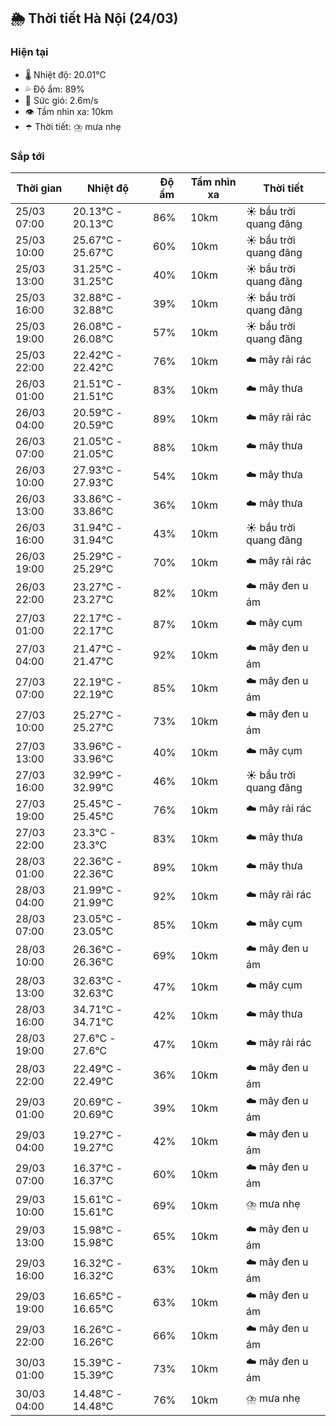 ## 🌦️ Thời tiết Hà Nội (24/03)

### Hiện tại

- 🌡️ Nhiệt độ: 20.01℃
- 💦 Độ ẩm: 89%
- 💨 Sức gió: 2.6m/s
- 👁️ Tầm nhìn xa: 10km
- ☂️ Thời tiết: ⛈️ mưa nhẹ

### Sắp tới

| Thời gian | Nhiệt độ | Độ ẩm | Tầm nhìn xa | Thời tiết |
| --- | --- | --- | --- | --- |
| 25/03 07:00 | 20.13℃ - 20.13℃ | 86% | 10km | ☀️ bầu trời quang đãng |
| 25/03 10:00 | 25.67℃ - 25.67℃ | 60% | 10km | ☀️ bầu trời quang đãng |
| 25/03 13:00 | 31.25℃ - 31.25℃ | 40% | 10km | ☀️ bầu trời quang đãng |
| 25/03 16:00 | 32.88℃ - 32.88℃ | 39% | 10km | ☀️ bầu trời quang đãng |
| 25/03 19:00 | 26.08℃ - 26.08℃ | 57% | 10km | ☀️ bầu trời quang đãng |
| 25/03 22:00 | 22.42℃ - 22.42℃ | 76% | 10km | ☁️ mây rải rác |
| 26/03 01:00 | 21.51℃ - 21.51℃ | 83% | 10km | ☁️ mây thưa |
| 26/03 04:00 | 20.59℃ - 20.59℃ | 89% | 10km | ☁️ mây rải rác |
| 26/03 07:00 | 21.05℃ - 21.05℃ | 88% | 10km | ☁️ mây thưa |
| 26/03 10:00 | 27.93℃ - 27.93℃ | 54% | 10km | ☁️ mây thưa |
| 26/03 13:00 | 33.86℃ - 33.86℃ | 36% | 10km | ☁️ mây thưa |
| 26/03 16:00 | 31.94℃ - 31.94℃ | 43% | 10km | ☀️ bầu trời quang đãng |
| 26/03 19:00 | 25.29℃ - 25.29℃ | 70% | 10km | ☁️ mây rải rác |
| 26/03 22:00 | 23.27℃ - 23.27℃ | 82% | 10km | ☁️ mây đen u ám |
| 27/03 01:00 | 22.17℃ - 22.17℃ | 87% | 10km | ☁️ mây cụm |
| 27/03 04:00 | 21.47℃ - 21.47℃ | 92% | 10km | ☁️ mây đen u ám |
| 27/03 07:00 | 22.19℃ - 22.19℃ | 85% | 10km | ☁️ mây đen u ám |
| 27/03 10:00 | 25.27℃ - 25.27℃ | 73% | 10km | ☁️ mây đen u ám |
| 27/03 13:00 | 33.96℃ - 33.96℃ | 40% | 10km | ☁️ mây cụm |
| 27/03 16:00 | 32.99℃ - 32.99℃ | 46% | 10km | ☀️ bầu trời quang đãng |
| 27/03 19:00 | 25.45℃ - 25.45℃ | 76% | 10km | ☁️ mây rải rác |
| 27/03 22:00 | 23.3℃ - 23.3℃ | 83% | 10km | ☁️ mây thưa |
| 28/03 01:00 | 22.36℃ - 22.36℃ | 89% | 10km | ☁️ mây thưa |
| 28/03 04:00 | 21.99℃ - 21.99℃ | 92% | 10km | ☁️ mây rải rác |
| 28/03 07:00 | 23.05℃ - 23.05℃ | 85% | 10km | ☁️ mây cụm |
| 28/03 10:00 | 26.36℃ - 26.36℃ | 69% | 10km | ☁️ mây đen u ám |
| 28/03 13:00 | 32.63℃ - 32.63℃ | 47% | 10km | ☁️ mây cụm |
| 28/03 16:00 | 34.71℃ - 34.71℃ | 42% | 10km | ☁️ mây thưa |
| 28/03 19:00 | 27.6℃ - 27.6℃ | 47% | 10km | ☁️ mây rải rác |
| 28/03 22:00 | 22.49℃ - 22.49℃ | 36% | 10km | ☁️ mây đen u ám |
| 29/03 01:00 | 20.69℃ - 20.69℃ | 39% | 10km | ☁️ mây đen u ám |
| 29/03 04:00 | 19.27℃ - 19.27℃ | 42% | 10km | ☁️ mây đen u ám |
| 29/03 07:00 | 16.37℃ - 16.37℃ | 60% | 10km | ☁️ mây đen u ám |
| 29/03 10:00 | 15.61℃ - 15.61℃ | 69% | 10km | ⛈️ mưa nhẹ |
| 29/03 13:00 | 15.98℃ - 15.98℃ | 65% | 10km | ☁️ mây đen u ám |
| 29/03 16:00 | 16.32℃ - 16.32℃ | 63% | 10km | ☁️ mây đen u ám |
| 29/03 19:00 | 16.65℃ - 16.65℃ | 63% | 10km | ☁️ mây đen u ám |
| 29/03 22:00 | 16.26℃ - 16.26℃ | 66% | 10km | ☁️ mây đen u ám |
| 30/03 01:00 | 15.39℃ - 15.39℃ | 73% | 10km | ☁️ mây đen u ám |
| 30/03 04:00 | 14.48℃ - 14.48℃ | 76% | 10km | ⛈️ mưa nhẹ |
